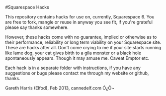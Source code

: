 #Squarespace Hacks

This repository contains hacks for use on, currently, Squarespace 6.
You are free to fork, mangle or reuse in anyway you see fit, if you're grateful please say thanks somewhere.

However, these hacks come with no guarantee, implied or otherwise as to their performance, reliability or long term viability on your Squarespace site. These are hacks after all. Don't come crying to me if your site starts running like lame dog, your cat gives birth to a gila monster or a black hole spontaneously appears. Though it may amuse me. Caveat Emptor etc.

Each hack is in a separate folder with instructions, if you have any suggestions or bugs please contact me through my website or github, thanks.

Gareth Harris (Elfod), Feb 2013, cannedelf.com Ó¿Õ¬
